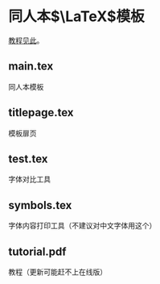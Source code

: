 # 同人本$\LaTeX$模板

[教程见此](https://zhuty18.github.io/fanfiction/%E5%90%8C%E4%BA%BA%E6%9C%ACLaTeX%E6%8E%92%E7%89%88%E6%95%99%E7%A8%8B)。

## main.tex

同人本模板

## titlepage.tex

模板扉页

## test.tex

字体对比工具

## symbols.tex

字体内容打印工具（不建议对中文字体用这个）

## tutorial.pdf

教程（更新可能赶不上在线版）
